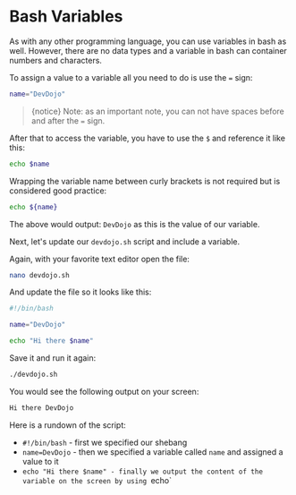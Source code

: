 # Bash Variables

As with any other programming language, you can use variables in bash as well. However, there are no data types and a variable in bash can container numbers and characters.

To assign a value to a variable all you need to do is use the `=` sign:

```bash
name="DevDojo"
```

>{notice} Note: as an important note, you can not have spaces before and after the `=` sign.

After that to access the variable, you have to use the `$` and reference it like this:

```bash
echo $name
```

Wrapping the variable name between curly brackets is not required but is considered good practice:

```bash
echo ${name}
```

The above would output: `DevDojo` as this is the value of our variable.

Next, let's update our `devdojo.sh` script and include a variable.

Again, with your favorite text editor open the file:

```bash
nano devdojo.sh
```

And update the file so it looks like this:

```bash
#!/bin/bash

name="DevDojo"

echo "Hi there $name"
```

Save it and run it again:

```bash
./devdojo.sh
```

You would see the following output on your screen:

```bash
Hi there DevDojo
```

Here is a rundown of the script:

* `#!/bin/bash` - first we specified our shebang
* `name=DevDojo` - then we specified a variable called `name` and assigned a value to it
* `echo "Hi there $name" - finally we output the content of the variable on the screen by using `echo`